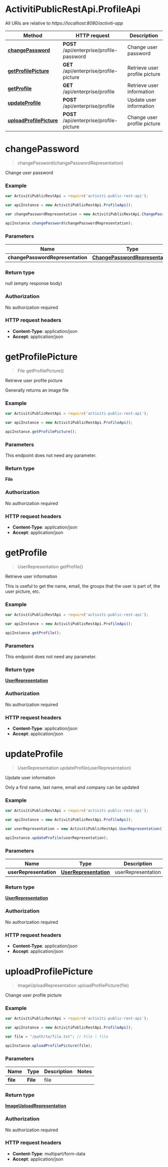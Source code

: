 # ActivitiPublicRestApi.ProfileApi

All URIs are relative to *https://localhost:8080/activiti-app*

Method | HTTP request | Description
------------- | ------------- | -------------
[**changePassword**](ProfileApi.md#changePassword) | **POST** /api/enterprise/profile-password | Change user password
[**getProfilePicture**](ProfileApi.md#getProfilePicture) | **GET** /api/enterprise/profile-picture | Retrieve user profile picture
[**getProfile**](ProfileApi.md#getProfile) | **GET** /api/enterprise/profile | Retrieve user information
[**updateProfile**](ProfileApi.md#updateProfile) | **POST** /api/enterprise/profile | Update user information
[**uploadProfilePicture**](ProfileApi.md#uploadProfilePicture) | **POST** /api/enterprise/profile-picture | Change user profile picture


<a name="changePassword"></a>
# **changePassword**
> changePassword(changePasswordRepresentation)

Change user password

### Example
```javascript
var ActivitiPublicRestApi = require('activiti-public-rest-api');

var apiInstance = new ActivitiPublicRestApi.ProfileApi();

var changePasswordRepresentation = new ActivitiPublicRestApi.ChangePasswordRepresentation(); // ChangePasswordRepresentation | changePasswordRepresentation

apiInstance.changePassword(changePasswordRepresentation);
```

### Parameters

Name | Type | Description  | Notes
------------- | ------------- | ------------- | -------------
 **changePasswordRepresentation** | [**ChangePasswordRepresentation**](ChangePasswordRepresentation.md)| changePasswordRepresentation | 

### Return type

null (empty response body)

### Authorization

No authorization required

### HTTP request headers

 - **Content-Type**: application/json
 - **Accept**: application/json

<a name="getProfilePicture"></a>
# **getProfilePicture**
> File getProfilePicture()

Retrieve user profile picture

Generally returns an image file

### Example
```javascript
var ActivitiPublicRestApi = require('activiti-public-rest-api');

var apiInstance = new ActivitiPublicRestApi.ProfileApi();

apiInstance.getProfilePicture();
```

### Parameters
This endpoint does not need any parameter.

### Return type

**File**

### Authorization

No authorization required

### HTTP request headers

 - **Content-Type**: application/json
 - **Accept**: application/json

<a name="getProfile"></a>
# **getProfile**
> UserRepresentation getProfile()

Retrieve user information

 This is useful to get the name, email, the groups that the user is part of, the user picture, etc.

### Example
```javascript
var ActivitiPublicRestApi = require('activiti-public-rest-api');

var apiInstance = new ActivitiPublicRestApi.ProfileApi();

apiInstance.getProfile();
```

### Parameters
This endpoint does not need any parameter.

### Return type

[**UserRepresentation**](UserRepresentation.md)

### Authorization

No authorization required

### HTTP request headers

 - **Content-Type**: application/json
 - **Accept**: application/json

<a name="updateProfile"></a>
# **updateProfile**
> UserRepresentation updateProfile(userRepresentation)

Update user information

Only a first name, last name, email and company can be updated

### Example
```javascript
var ActivitiPublicRestApi = require('activiti-public-rest-api');

var apiInstance = new ActivitiPublicRestApi.ProfileApi();

var userRepresentation = new ActivitiPublicRestApi.UserRepresentation(); // UserRepresentation | userRepresentation

apiInstance.updateProfile(userRepresentation);
```

### Parameters

Name | Type | Description  | Notes
------------- | ------------- | ------------- | -------------
 **userRepresentation** | [**UserRepresentation**](UserRepresentation.md)| userRepresentation | 

### Return type

[**UserRepresentation**](UserRepresentation.md)

### Authorization

No authorization required

### HTTP request headers

 - **Content-Type**: application/json
 - **Accept**: application/json

<a name="uploadProfilePicture"></a>
# **uploadProfilePicture**
> ImageUploadRepresentation uploadProfilePicture(file)

Change user profile picture

### Example
```javascript
var ActivitiPublicRestApi = require('activiti-public-rest-api');

var apiInstance = new ActivitiPublicRestApi.ProfileApi();

var file = "/path/to/file.txt"; // File | file

apiInstance.uploadProfilePicture(file);
```

### Parameters

Name | Type | Description  | Notes
------------- | ------------- | ------------- | -------------
 **file** | **File**| file | 

### Return type

[**ImageUploadRepresentation**](ImageUploadRepresentation.md)

### Authorization

No authorization required

### HTTP request headers

 - **Content-Type**: multipart/form-data
 - **Accept**: application/json

